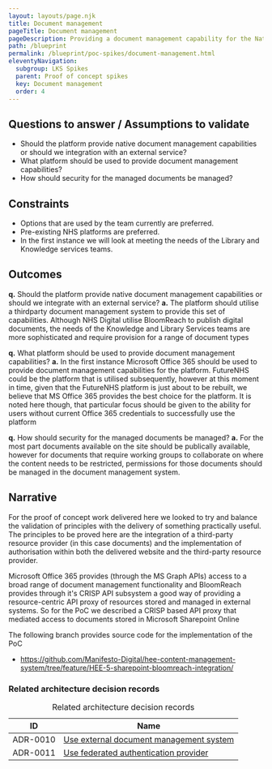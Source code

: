 ```yaml
---
layout: layouts/page.njk
title: Document management
pageTitle: Document management
pageDescription: Providing a document management capability for the National Website Platform
path: /blueprint
permalink: /blueprint/poc-spikes/document-management.html
eleventyNavigation:
  subgroup: LKS Spikes
  parent: Proof of concept spikes
  key: Document management
  order: 4
---
```

## Questions to answer / Assumptions to validate

- Should the platform provide native document management capabilities or should we integration with an external service?
- What platform should be used to provide document management capabilities?
- How should security for the managed documents be managed?

## Constraints

- Options that are used by the team currently are preferred.
- Pre-existing NHS platforms are preferred.
- In the first instance we will look at meeting the needs of the Library and Knowledge services teams.

## Outcomes

**q.** Should the platform provide native document management capabilities or should we integrate with an external service?
**a.** The platform should utilise a thirdparty document management system to provide this set of capabilities. Although NHS Digital utilise BloomReach to publish digital documents, the needs of the Knowledge and Library Services teams are more sophisticated and require provision for a range of document types

**q.** What platform should be used to provide document management capabilities?
**a.** In the first instance Microsoft Office 365 should be used to provide document management capabilities for the platform. FutureNHS could be the platform that is utilised subsequently, however at this moment in time, given that the FutureNHS platform is just about to be rebuilt, we believe that MS Office 365 provides the best choice for the platform. It is noted here though, that particular focus should be given to the ability for users without current Office 365 credentials to successfully use the platform

**q.** How should security for the managed documents be managed?
**a.** For the most part documents available on the site should be publically available, however for documents that require working groups to collaborate on where the content needs to be restricted, permissions for those documents should be managed in the document management system.



## Narrative

For the proof of concept work delivered here we looked to try and balance the validation of principles with the delivery of something practically useful. The principles to be proved here are the integration of a third-party resource provider (in this case documents) and the implementation of authorisation within both the delivered website and the third-party resource provider.

Microsoft Office 365 provides (through the MS Graph APIs) access to a broad range of document management functionality and BloomReach provides through it's CRISP API subsystem a good way of providing a resource-centric API proxy of resources stored and managed in external systems. So for the PoC we described a CRISP based API proxy that mediated access to documents stored in Microsoft Sharepoint Online

The following branch provides source code for the implementation of the PoC 

- https://github.com/Manifesto-Digital/hee-content-management-system/tree/feature/HEE-5-sharepoint-bloomreach-integration/



<div class="nhsuk-table__panel-with-heading-tab">
  <h3 class="nhsuk-table__heading-tab">Related architecture decision records</h3>
  <div class="nhsuk-table-responsive">
    <table class="nhsuk-table">
      <caption class="nhsuk-table__caption">Related architecture decision records</caption>
      <thead class="nhsuk-table__head">
        <tr class="nhsuk-table__row">
          <th class="nhsuk-table__header" scope="col">ID</th>
          <th class="nhsuk-table__header" scope="col">Name</th>
        </tr>
      </thead>
      <tbody class="nhsuk-table__body">
        <tr class="nhsuk-table__row">
          <td class="nhsuk-table__cell" style="white-space:nowrap;">ADR-0010</td>
          <td class="nhsuk-table__cell "><a href="/blueprint/adrs/ADR-0010-use-external-document-management-system.html">Use external document management system</a></td>
        </tr>
        <tr class="nhsuk-table__row">
          <td class="nhsuk-table__cell">ADR-0011</td>
          <td class="nhsuk-table__cell "><a href="/blueprint/adrs/ADR-0011-use-federated-authentication-provider.html">Use federated authentication provider</a></td>
        </tr>
      </tbody>
    </table>
  </div>
</div>
